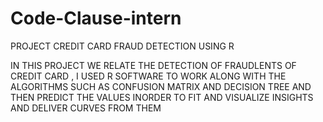 # Code-Clause-intern
PROJECT
CREDIT CARD FRAUD DETECTION USING R 

IN THIS PROJECT WE RELATE THE DETECTION OF FRAUDLENTS OF CREDIT CARD , I USED R SOFTWARE TO WORK ALONG WITH THE ALGORITHMS SUCH AS CONFUSION MATRIX AND DECISION TREE
AND THEN PREDICT THE VALUES INORDER TO FIT AND VISUALIZE INSIGHTS AND DELIVER CURVES FROM THEM
